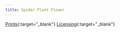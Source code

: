 ```yaml
---
title: Spider Plant Flower
---
```

[Prints](https://pixels.com/featured/spider-plant-flower-brady-lane.html){:target="_blank"}
[Licensing](https://licensing.pixels.com/featured/spider-plant-flower-brady-lane.html){:target="_blank"}
